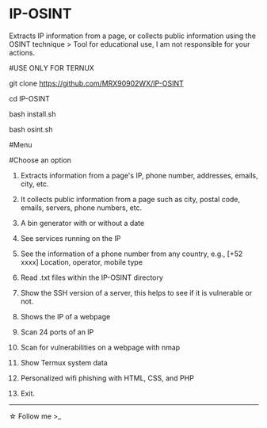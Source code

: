 # IP-OSINT
Extracts IP information from a page, or collects public information using the OSINT technique > Tool for educational use, I am not responsible for your actions.


#USE ONLY FOR TERNUX


git clone https://github.com/MRX90902WX/IP-OSINT


cd IP-OSINT


bash install.sh


bash osint.sh


#Menu 


#Choose an option 
1) Extracts information from a page's IP, phone number, addresses, emails, city, etc.


2) It collects public information from a page such as city, postal code, emails, servers, phone numbers, etc.


3) A bin generator with or without a date


4) See services running on the IP


5) See the information of a phone number from any country, e.g., [+52 xxxx] Location, operator, mobile type


6) Read .txt files within the IP-OSINT directory


7) Show the SSH version of a server, this helps to see if it is vulnerable or not. 


8) Shows the IP of a webpage


9) Scan 24 ports of an IP


10) Scan for vulnerabilities on a webpage with nmap


11) Show Termux system data


12) Personalized wifi phishing with HTML, CSS, and PHP


99) Exit.


*****
☆ Follow me >_
